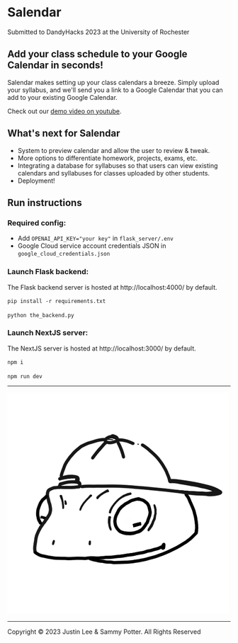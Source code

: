 # Salendar
Submitted to DandyHacks 2023 at the University of Rochester

## Add your class schedule to your Google Calendar in seconds!
Salendar makes setting up your class calendars a breeze. Simply upload your syllabus, and we'll send you a link to a Google Calendar that you can add to your existing Google Calendar.

Check out our [demo video on youtube](https://youtu.be/kbQPwoAoFJM?si=7iRUkgt-OREmYNH2).

## What's next for Salendar
- System to preview calendar and allow the user to review & tweak.
- More options to differentiate homework, projects, exams, etc.
- Integrating a database for syllabuses so that users can view existing calendars and syllabuses for classes uploaded by other students.
- Deployment!

## Run instructions
### Required config:
* Add `OPENAI_API_KEY="your key"` in `flask_server/.env`
* Google Cloud service account credentials JSON in `google_cloud_credentials.json`

### Launch Flask backend:
The Flask backend server is hosted at http://localhost:4000/ by default.
```console
pip install -r requirements.txt

python the_backend.py
```
### Launch NextJS server:
The NextJS server is hosted at http://localhost:3000/ by default.
```console
npm i

npm run dev
```
---
![Our mascot, Sal](public/salamander_thick.png)


---
Copyright ©️ 2023 Justin Lee & Sammy Potter. All Rights Reserved